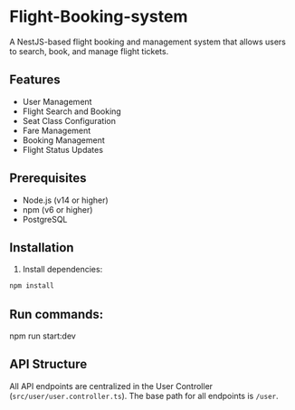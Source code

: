 # Flight-Booking-system

A NestJS-based flight booking and management system that allows users to search, book, and manage flight tickets.

## Features

- User Management
- Flight Search and Booking
- Seat Class Configuration
- Fare Management
- Booking Management
- Flight Status Updates

## Prerequisites

- Node.js (v14 or higher)
- npm (v6 or higher)
- PostgreSQL

## Installation

1. Install dependencies:
```bash
npm install
```

## Run commands:
npm run start:dev

## API Structure
All API endpoints are centralized in the User Controller (`src/user/user.controller.ts`). The base path for all endpoints is `/user`.

